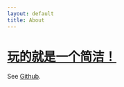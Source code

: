 ```yaml
---
layout: default
title: About
---
```


# [  玩的就是一个简洁！](https://yamt.netlify.app/)
See [Github](https://github.com/).